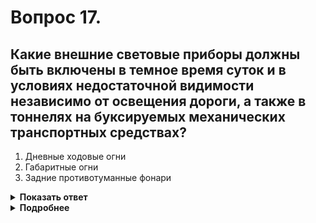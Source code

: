 # Вопрос 17.

## Какие внешние световые приборы должны быть включены в темное время суток и в условиях недостаточной видимости независимо от освещения дороги, а также в тоннелях на буксируемых механических транспортных средствах?

1. Дневные ходовые огни
2. Габаритные огни
3. Задние противотуманные фонари

<details>
<summary><b>Показать ответ</b></summary>
Правильный ответ: 2
</details>
<details>
<summary><b>Подробнее</b></summary>
В темное время суток и в условиях недостаточной видимости независимо от освещения дороги, а также в тоннелях на движущемся транспортном средстве должны быть включены следующие световые приборы – на прицепах и буксируемых механических транспортных средствах – габаритные огни.
(Пункт 19.1 ПДД)
</details>